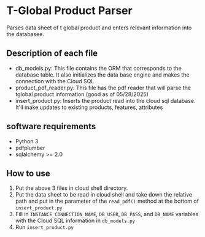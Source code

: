 # T-Global Product Parser
Parses data sheet of t global product and enters relevant information into the databasee.

## Description of each file
- db_models.py: This file contains the ORM that corresponds to the database table. It also initializes the data base engine and makes the connection with the Cloud SQL
- product_pdf_reader.py: This file has the pdf reader that will parse the tglobal product information (good as of 05/28/2025)
- insert_product.py: Inserts the product read into the cloud sql database. It'll make updates to existing products, features, attributes

## software requirements

- Python 3
- pdfplumber
- sqlalchemy >= 2.0

## How to use
1. Put the above 3 files in cloud shell directory.
2. Put the data sheet to be read in cloud shell and take down the relative path and put in the parameter of the `read_pdf()` method at the bottom of `insert_product.py`
3. Fill in `INSTANCE_CONNECTION_NAME`, `DB_USER`, `DB_PASS`, and `DB_NAME` variables with the Cloud SQL information in `db_models.py`
4. Run `insert_product.py`
